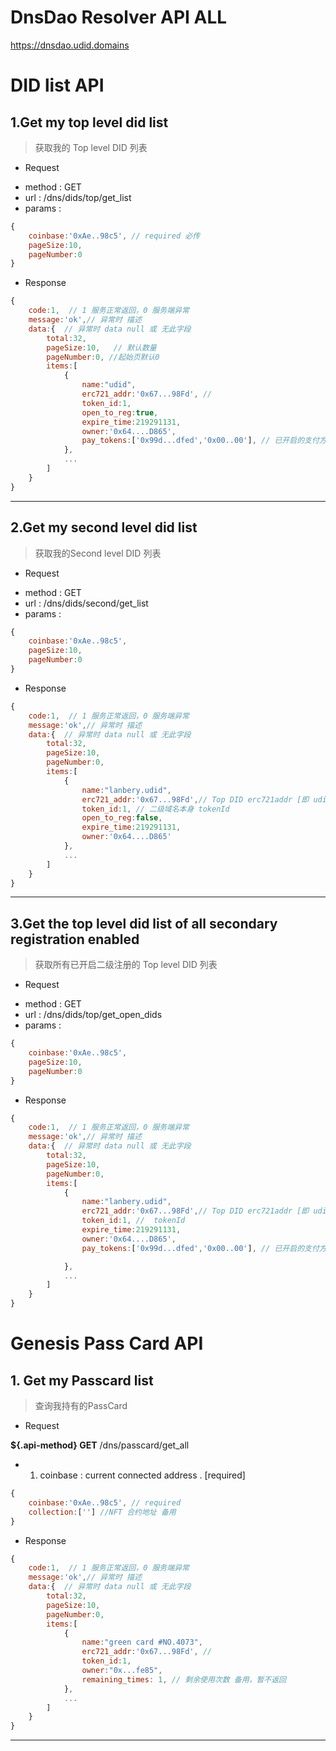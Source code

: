 

<!-- span class="content-title"> DID list API</span -->
# DnsDao Resolver API  ALL 
https://dnsdao.udid.domains




# DID list API

## 1.Get my top level did list

> 获取我的 Top level DID 列表

- Request

* method    : GET
* url       : /dns/dids/top/get_list
* params    :

```js
{
    coinbase:'0xAe..98c5', // required 必传
    pageSize:10,
    pageNumber:0
}
```

- Response

```js
{
    code:1,  // 1 服务正常返回，0 服务端异常
    message:'ok',// 异常时 描述
    data:{  // 异常时 data null 或 无此字段
        total:32,
        pageSize:10,   // 默认数量
        pageNumber:0, //起始页默认0
        items:[
            {
                name:"udid",
                erc721_addr:'0x67...98Fd', //
                token_id:1,
                open_to_reg:true,
                expire_time:219291131,
                owner:'0x64....D865',
                pay_tokens:['0x99d...dfed','0x00..00'], // 已开启的支付方式 ERC20 address 数组，未开启时 []或无此字段 
            },
            ...
        ]
    }
}
```

----

## 2.Get my second level did list

> 获取我的Second level DID 列表

- Request

* method    : GET
* url       : /dns/dids/second/get_list
* params    :

```js
{
    coinbase:'0xAe..98c5',
    pageSize:10,
    pageNumber:0
}
```

- Response

```js
{
    code:1,  // 1 服务正常返回，0 服务端异常
    message:'ok',// 异常时 描述
    data:{  // 异常时 data null 或 无此字段
        total:32,
        pageSize:10,
        pageNumber:0,
        items:[
            {
                name:"lanbery.udid",
                erc721_addr:'0x67...98Fd',// Top DID erc721addr [即 udid 的 erc721Addr]
                token_id:1, // 二级域名本身 tokenId
                open_to_reg:false,
                expire_time:219291131,
                owner:'0x64....D865'
            },
            ...
        ]
    }
}
```

---

## 3.Get the top level did list of all secondary registration enabled

> 获取所有已开启二级注册的 Top level DID 列表

- Request

* method    : GET
* url       : /dns/dids/top/get_open_dids
* params    :

```js
{
    coinbase:'0xAe..98c5',
    pageSize:10,
    pageNumber:0
}
```

- Response

```js
{
    code:1,  // 1 服务正常返回，0 服务端异常
    message:'ok',// 异常时 描述
    data:{  // 异常时 data null 或 无此字段
        total:32,
        pageSize:10,
        pageNumber:0,
        items:[
            {
                name:"lanbery.udid",
                erc721_addr:'0x67...98Fd',// Top DID erc721addr [即 udid 的 erc721Addr]
                token_id:1, //  tokenId
                expire_time:219291131,
                owner:'0x64....D865',
                pay_tokens:['0x99d...dfed','0x00..00'], // 已开启的支付方式 ERC20 address 数组，未开启时 []或无此字段

            },
            ...
        ]
    }
}
```
# Genesis Pass Card API

## 1. Get my Passcard list

> 查询我持有的PassCard

- Request

**${.api-method} GET** /dns/passcard/get_all

<!-- tabs:start -->

<!-- tab:API document -->
- 1. coinbase : current connected address . [required]

<!-- tab: JSON -->

```js
{
    coinbase:'0xAe..98c5', // required
    collection:[''] //NFT 合约地址 备用
}
```
<!-- tabs:end -->

- Response

```js
{
    code:1,  // 1 服务正常返回，0 服务端异常
    message:'ok',// 异常时 描述
    data:{  // 异常时 data null 或 无此字段
        total:32, 
        pageSize:10,
        pageNumber:0,
        items:[
            {
                name:"green card #NO.4073",
                erc721_addr:'0x67...98Fd', //
                token_id:1,
                owner:"0x...fe85",
                remaining_times: 1, // 剩余使用次数 备用，暂不返回
            },
            ...
        ]
    }
}
```

[//]: # (----)

[//]: # (## 1. Signed for mint)

[//]: # ()
[//]: # (> 获取mint 签名)

[//]: # ()
[//]: # (- Request)

[//]: # ()
[//]: # (**${.api-method} POST** /api/passcard/signed_mint)

[//]: # ()
[//]: # (<!-- tabs:start -->)

[//]: # ()
[//]: # (<!-- tab:API document -->)

[//]: # (- 1. coinbase : current connected address . [required])

[//]: # (- 2. erc721Addr: Pass card contract address [required])

[//]: # (- 3. tokenId : Pass card ID [required])

[//]: # (- 4. domainhash: the did name sha256 [required])

[//]: # (- 5. years: [required])

[//]: # (- 6. erc20Addr: 支付token address [required])

[//]: # ()
[//]: # (<!-- tab: JSON -->)

[//]: # ()
[//]: # (```js)

[//]: # ({)

[//]: # (    coinbase:'0xAe..98c5',    // required)

[//]: # (    erc721Addr:'0xed...72Bb', // string )

[//]: # (    tokenId:2,                // number)

[//]: # (    domainhash:'xsxxxxss'     // 这里用hash 还是用 did name ?)

[//]: # (    years:1,)

[//]: # (    erc20Addr: '0x00....00')

[//]: # (})

[//]: # (```)

[//]: # (<!-- tabs:end -->)

[//]: # ()
[//]: # (- Response)

[//]: # ()
[//]: # (```js)

[//]: # ({)

[//]: # (    code:1,  // 1 服务正常返回，0 服务端异常)

[//]: # (    message:'ok',// 异常时 描述)

[//]: # (    data:{  // 异常时 data null 或 无此字段)

[//]: # (      signature:'0x...8ef', 签名后的字符串)

[//]: # (      params:{  // 返回服务端签名参数， 有可能会对参数排序)

[//]: # (        coinbase:'0xAe..98c5',    // required)

[//]: # (        erc721Addr:'0xed...72Bb', // string )

[//]: # (        tokenId:2,                // number)

[//]: # (        domainhash:'xsxxxxss'     // 这里用hash 还是用 did name ?)

[//]: # (        years:1,)

[//]: # (        erc20Addr: '0x00....00')

[//]: # (      })

[//]: # (    })

[//]: # (})

[//]: # (```)

----
